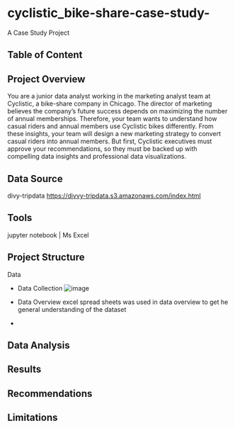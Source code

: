 # cyclistic_bike-share-case-study-
A Case Study Project 

## Table of Content 
## Project Overview 
  You are a junior data analyst working in the marketing analyst team at Cyclistic, a bike-share company in Chicago. The director of marketing believes the company’s future success depends on maximizing the number of annual memberships. Therefore, your team wants to understand how casual riders and annual members use Cyclistic bikes differently. From these insights, your team will design a new marketing strategy to convert casual riders into annual members. But first, Cyclistic executives must approve your recommendations, so they must be backed up with compelling data insights and professional data visualizations.
## Data Source
  divy-tripdata
  https://divvy-tripdata.s3.amazonaws.com/index.html
## Tools
  jupyter notebook | Ms Excel 
## Project Structure
  Data
  - Data Collection
      ![image](https://github.com/user-attachments/assets/1af92dbf-bb7e-4eb5-98ab-59d422dfdcef)

  - Data Overview
    excel spread sheets was used in data overview to get he general understanding of the dataset 
  - 
## Data Analysis 
## Results 
## Recommendations 
## Limitations 
